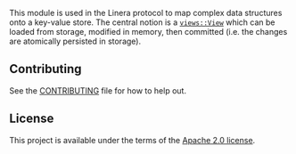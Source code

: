 <!-- cargo-rdme start -->

This module is used in the Linera protocol to map complex data structures onto a
key-value store. The central notion is a [`views::View`](https://docs.rs/linera-views/latest/linera_views/views/trait.View.html) which can
be loaded from storage, modified in memory, then committed (i.e. the changes are
atomically persisted in storage).

<!-- cargo-rdme end -->

## Contributing

See the [CONTRIBUTING](../CONTRIBUTING.md) file for how to help out.

## License

This project is available under the terms of the [Apache 2.0 license](../LICENSE).

